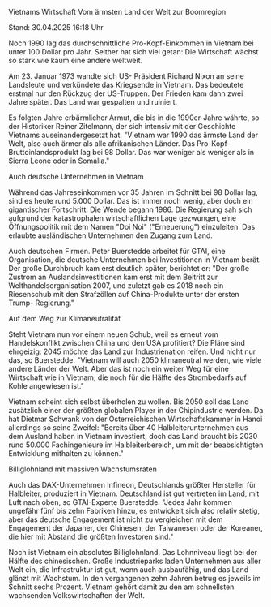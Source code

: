 
Vietnams Wirtschaft
Vom ärmsten Land der Welt zur Boomregion


Stand: 30.04.2025 16:18 Uhr


Noch 1990 lag das durchschnittliche Pro-Kopf-Einkommen in Vietnam bei unter 100 Dollar pro Jahr. Seither hat sich viel getan: Die Wirtschaft wächst so stark wie kaum eine andere weltweit.



Am 23. Januar 1973 wandte sich US- Präsident Richard Nixon an seine Landsleute und verkündete das Kriegsende in Vietnam. Das bedeutete erstmal nur den Rückzug der US-Truppen. Der Frieden kam dann zwei Jahre später. Das Land war gespalten und ruiniert.


Es folgten Jahre erbärmlicher Armut, die bis in die 1990er-Jahre währte, so der Historiker Reiner Zitelmann, der sich intensiv mit der Geschichte Vietnams auseinandergesetzt hat. "Vietnam war 1990 das ärmste Land der Welt, also auch ärmer als alle afrikanischen Länder. Das Pro-Kopf-Bruttoinlandsprodukt lag bei 98 Dollar. Das war weniger als weniger als in Sierra Leone oder in Somalia."

Auch deutsche Unternehmen in Vietnam


Während das Jahreseinkommen vor 35 Jahren im Schnitt bei 98 Dollar lag, sind es heute rund 5.000 Dollar. Das ist immer noch wenig, aber doch ein gigantischer Fortschritt. Die Wende begann 1986. Die Regierung sah sich aufgrund der katastrophalen wirtschaftlichen Lage gezwungen, eine Öffnungspolitik mit dem Namen "Doi Noi" ("Erneuerung") einzuleiten. Das erlaubte ausländischen Unternehmen den Zugang zum Land.


Auch deutschen Firmen. Peter Buerstedde arbeitet für GTAI, eine Organisation, die deutsche Unternehmen bei Investitionen in Vietnam berät. Der große Durchbruch kam erst deutlich später, berichtet er: "Der große Zustrom an Auslandsinvestitionen kam erst mit dem Beitritt zur Welthandelsorganisation 2007, und zuletzt gab es 2018 noch ein Riesenschub mit den Strafzöllen auf China-Produkte unter der ersten Trump- Regierung."

Auf dem Weg zur Klimaneutralität


Steht Vietnam nun vor einem neuen Schub, weil es erneut vom Handelskonflikt zwischen China und den USA profitiert? Die Pläne sind ehrgeizig: 2045 möchte das Land zur Industrienation reifen. Und nicht nur das, so Buerstedde. "Vietnam will auch 2050 klimaneutral werden, wie viele andere Länder der Welt. Aber das ist noch ein weiter Weg für eine Wirtschaft wie in Vietnam, die noch für die Hälfte des Strombedarfs auf Kohle angewiesen ist."


Vietnam scheint sich selbst überholen zu wollen. Bis 2050 soll das Land zusätzlich einer der größten globalen Player in der Chipindustrie werden. Da hat Dietmar Schwank von der Österreichischen Wirtschaftskammer in Hanoi allerdings so seine Zweifel: "Bereits über 40 Halbleiterunternehmen aus dem Ausland haben in Vietnam investiert, doch das Land braucht bis 2030 rund 50.000 Fachingenieure im Halbleiterbereich, um mit der beabsichtigten Entwicklung mithalten zu können."

Billiglohnland mit massiven Wachstumsraten


Auch das DAX-Unternehmen Infineon, Deutschlands größter Hersteller für Halbleiter, produziert in Vietnam. Deutschland ist gut vertreten im Land, mit Luft nach oben, so GTAI-Experte Buerstedde: "Jedes Jahr kommen ungefähr fünf bis zehn Fabriken hinzu, es entwickelt sich also relativ stetig, aber das deutsche Engagement ist nicht zu vergleichen mit dem Engagement der Japaner, der Chinesen, der Taiwanesen oder der Koreaner, die hier mit Abstand die größten Investoren sind."


Noch ist Vietnam ein absolutes Billiglohnland. Das Lohnniveau liegt bei der Hälfte des chinesischen. Große Industrieparks laden Unternehmen aus aller Welt ein, die Infrastruktur ist gut, wenn auch ausbaufähig, und das Land glänzt mit Wachstum. In den vergangenen zehn Jahren betrug es jeweils im Schnitt sechs Prozent. Vietnam gehört damit zu den am schnellsten wachsenden Volkswirtschaften der Welt.

